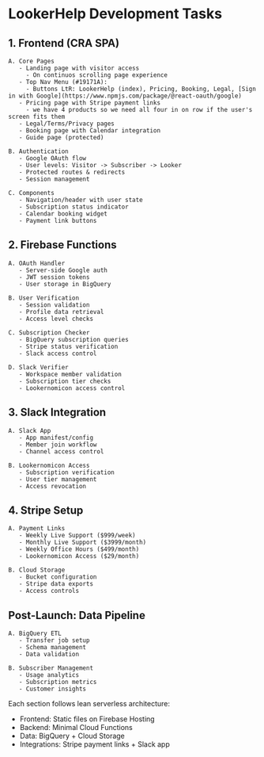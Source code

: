 # LookerHelp Development Tasks

## 1. Frontend (CRA SPA)
```
A. Core Pages
   - Landing page with visitor access
     - On continuos scrolling page experience
   - Top Nav Menu (#19171A):
     - Buttons LtR: LookerHelp (index), Pricing, Booking, Legal, [Sign in with Google](https://www.npmjs.com/package/@react-oauth/google)  
   - Pricing page with Stripe payment links
     - we have 4 products so we need all four in on row if the user's screen fits them
   - Legal/Terms/Privacy pages
   - Booking page with Calendar integration
   - Guide page (protected)

B. Authentication
   - Google OAuth flow
   - User levels: Visitor -> Subscriber -> Looker
   - Protected routes & redirects
   - Session management

C. Components
   - Navigation/header with user state
   - Subscription status indicator
   - Calendar booking widget
   - Payment link buttons
```

## 2. Firebase Functions
```
A. OAuth Handler
   - Server-side Google auth
   - JWT session tokens
   - User storage in BigQuery

B. User Verification
   - Session validation
   - Profile data retrieval
   - Access level checks

C. Subscription Checker
   - BigQuery subscription queries
   - Stripe status verification
   - Slack access control

D. Slack Verifier
   - Workspace member validation
   - Subscription tier checks
   - Lookernomicon access control
```

## 3. Slack Integration
```
A. Slack App
   - App manifest/config
   - Member join workflow
   - Channel access control

B. Lookernomicon Access
   - Subscription verification
   - User tier management
   - Access revocation
```

## 4. Stripe Setup
```
A. Payment Links
   - Weekly Live Support ($999/week)
   - Monthly Live Support ($3999/month)
   - Weekly Office Hours ($499/month)
   - Lookernomicon Access ($29/month)

B. Cloud Storage
   - Bucket configuration
   - Stripe data exports
   - Access controls
```

## Post-Launch: Data Pipeline
```
A. BigQuery ETL
   - Transfer job setup
   - Schema management
   - Data validation

B. Subscriber Management
   - Usage analytics
   - Subscription metrics
   - Customer insights
```

Each section follows lean serverless architecture:
- Frontend: Static files on Firebase Hosting
- Backend: Minimal Cloud Functions
- Data: BigQuery + Cloud Storage
- Integrations: Stripe payment links + Slack app
